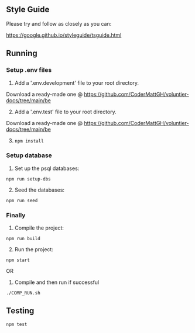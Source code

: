 ## Style Guide

Please try and follow as closely as you can:

https://google.github.io/styleguide/tsguide.html


## Running

### Setup .env files

1. Add a '.env.development' file to your root directory.

Download a ready-made one @ https://github.com/CoderMattGH/voluntier-docs/tree/main/be

2. Add a '.env.test' file to your root directory.

Download a ready-made one @ https://github.com/CoderMattGH/voluntier-docs/tree/main/be

3. `npm install`


### Setup database

1. Set up the psql databases:

`npm run setup-dbs`

2. Seed the databases:

`npm run seed`


### Finally

1. Compile the project:

`npm run build`

2. Run the project:

`npm start`

OR

1. Compile and then run if successful

`./COMP_RUN.sh`

## Testing

`npm test`
